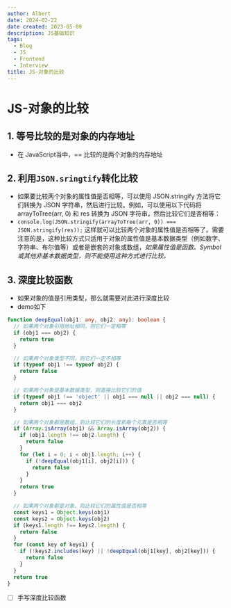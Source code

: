 ```yaml
---
author: Albert
date: 2024-02-22
date created: 2023-05-09
description: JS基础知识
tags:
  - Blog
  - JS
  - Frontend
  - Interview
title: JS-对象的比较
---
```


# JS-对象的比较

## 1. 等号比较的是对象的内存地址

- 在 JavaScript当中，== 比较的是两个对象的内存地址

## 2. 利用`JSON.sringtify`转化比较

- 如果要比较两个对象的属性值是否相等，可以使用 JSON.stringify 方法将它们转换为 JSON 字符串，然后进行比较。例如，可以使用以下代码将 arrayToTree(arr, 0) 和 res 转换为 JSON 字符串，然后比较它们是否相等：
- `console.log(JSON.stringify(arrayToTree(arr, 0)) === JSON.stringify(res));`
  这样就可以比较两个对象的属性值是否相等了。需要注意的是，这种比较方式只适用于对象的属性值是基本数据类型（例如数字、字符串、布尔值等）或者是嵌套的对象或数组，_如果属性值是函数、Symbol 或其他非基本数据类型，则不能使用这种方式进行比较。_

## 3. 深度比较函数

- 如果对象的值是引用类型，那么就需要对此进行深度比较
- demo如下

```typescript
function deepEqual(obj1: any, obj2: any): boolean {
  // 如果两个对象引用地址相同，则它们一定相等
  if (obj1 === obj2) {
    return true
  }

  // 如果两个对象类型不同，则它们一定不相等
  if (typeof obj1 !== typeof obj2) {
    return false
  }

  // 如果两个对象是基本数据类型，则直接比较它们的值
  if (typeof obj1 !== 'object' || obj1 === null || obj2 === null) {
    return obj1 === obj2
  }

  // 如果两个对象都是数组，则比较它们的长度和每个元素是否相等
  if (Array.isArray(obj1) && Array.isArray(obj2)) {
    if (obj1.length !== obj2.length) {
      return false
    }
    for (let i = 0; i < obj1.length; i++) {
      if (!deepEqual(obj1[i], obj2[i])) {
        return false
      }
    }
    return true
  }

  // 如果两个对象都是对象，则比较它们的属性值是否相等
  const keys1 = Object.keys(obj1)
  const keys2 = Object.keys(obj2)
  if (keys1.length !== keys2.length) {
    return false
  }
  for (const key of keys1) {
    if (!keys2.includes(key) || !deepEqual(obj1[key], obj2[key])) {
      return false
    }
  }
  return true
}
```

- [ ] 手写深度比较函数
